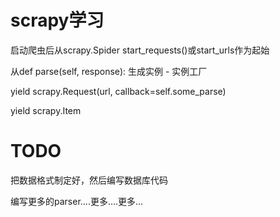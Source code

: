 # scrapy学习
启动爬虫后从scrapy.Spider start_requests()或start_urls作为起始

从def parse(self, response): 生成实例 - 实例工厂

yield scrapy.Request(url, callback=self.some_parse)

yield scrapy.Item

# TODO
把数据格式制定好，然后编写数据库代码

编写更多的parser....更多....更多...